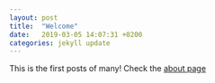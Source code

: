 ```yaml
---
layout: post
title:  "Welcome"
date:   2019-03-05 14:07:31 +0200
categories: jekyll update
---
```

This is the first posts of many! Check the [about page](/about)
